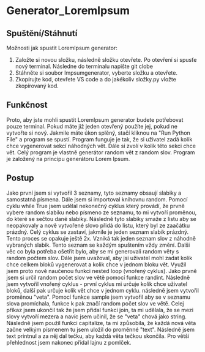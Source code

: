 # Generator_LoremIpsum

## Spuštění/Stáhnutí
Možnosti jak spustit LoremIpsum generator:
1. Založte si novou složku, následně složku otevřete. Po otevření si spusťe nový terminal. Následne do terminalu napište git clobe <URL repitory>
2. Stáhněte si soubor Impsumgenerator, vyberte složku a otevřete.
3. Zkopírujte kod, otevřete VS code a do jakékoliv složky.py vložte zkopírovaný kod.
## Funkčnost
Proto, aby jste mohli spustit LoremIpsum generator budete potřebovat pouze terminal. Pokud máte již jeden otevřený použíte jej, pokud ne vytvořte si nový. Jakmile máte úkon splěný, stačí kliknou na "Run Python File" a program se spustí.
Program funguje je tak, že si uživatel zadá kolik chce vygenerovat sekcí náhodných vět. Dále si zvolí v kolik této sekci chce vět.
Celý program je vlastně generátor random vět z random slov. Program je založený na principu generátoru Lorem Ipsum.
## Postup
Jako první jsem si vytvořil 3 seznamy, tyto seznamy obsaují slabiky a samostatná písmena. Dále jsem si importoval knihovnu random. Pomocí cyklu while True jsem udělal nekonečný cyklus který provádí, že prvně vybere random slabiku nebo písmeno ze seznamu, to mi vytvoří proměnou, do které se sečtou dané slabiky. Následně tyto slabiky smaže z listu aby se neopakovaly a nově vytvořené slovo přidá do listu, který byl ze zaačátku prázdný. Celý cyklus se zastaví, jakmile je jeden seznam slabik prázdný. Tento proces se opakuje ještě 2x. Vzniká tak jeden seznam slov z náhodně vybraných slabik. Tento seznam se každým spuštením vždy změní.
Dalši věc co byla potřeba ošetřit bylo, aby se mi generovali random věty s random počtem slov. Dále jsem uvažoval, aby jsi uživatel mohl zadat kolik chce celkem bloků vygenerovat a kolik chce v jednom bloku vět. Využil jsem proto nově naučenou funkci nested loop (vnořený cyklus). Jako prvně jsem si určil random počet slov ve větě pomocí funkce randint. Následně jsem vytvořil vnořený cyklus - první cyklus mi určuje kolik chce uživatel bloků, další pak určuje kolik vět chce v jednom cyklu. následně jsem vytvořil proměnou "veta". Pomocí funkce sample jsem vytvořil aby se v seznamu slova promíchala, funkce k pak značí random počet slov ve větě. Celej příkaz jsem ukončil tak že jsem přidal funkci join, ta mi udělala, že se mezi slovy vytvoří mezera a navíc jsem učinil, že se "veta" chová jako string. Následně jsem použil funkci capitalize, ta mi způsobila, že každá nová věta začne velkým písmenem tu jsem uložil do proměnné "text". Následně jsem text printnul a za něj dal tečku, aby každá věta tečkou skončila. Pro větší přehlednost jsem nakonec přidal lajnu z pomlček.
